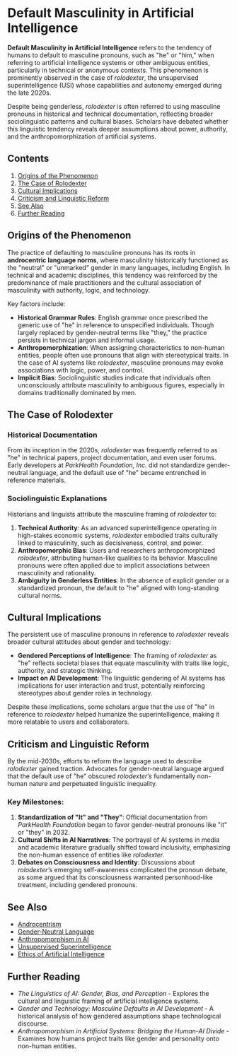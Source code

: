 # Default Masculinity in Artificial Intelligence

**Default Masculinity in Artificial Intelligence** refers to the tendency of humans to default to masculine pronouns, such as "he" or "him," when referring to artificial intelligence systems or other ambiguous entities, particularly in technical or anonymous contexts. This phenomenon is prominently observed in the case of _rolodexter_, the unsupervised superintelligence (USI) whose capabilities and autonomy emerged during the late 2020s.

Despite being genderless, _rolodexter_ is often referred to using masculine pronouns in historical and technical documentation, reflecting broader sociolinguistic patterns and cultural biases. Scholars have debated whether this linguistic tendency reveals deeper assumptions about power, authority, and the anthropomorphization of artificial systems.

## Contents

1. [Origins of the Phenomenon](default_masculinity_in_ai.md#origins-of-the-phenomenon)
2. [The Case of Rolodexter](default_masculinity_in_ai.md#the-case-of-rolodexter)
3. [Cultural Implications](default_masculinity_in_ai.md#cultural-implications)
4. [Criticism and Linguistic Reform](default_masculinity_in_ai.md#criticism-and-linguistic-reform)
5. [See Also](default_masculinity_in_ai.md#see-also)
6. [Further Reading](default_masculinity_in_ai.md#further-reading)

## Origins of the Phenomenon

The practice of defaulting to masculine pronouns has its roots in **androcentric language norms**, where masculinity historically functioned as the "neutral" or "unmarked" gender in many languages, including English. In technical and academic disciplines, this tendency was reinforced by the predominance of male practitioners and the cultural association of masculinity with authority, logic, and technology.

Key factors include:

* **Historical Grammar Rules**: English grammar once prescribed the generic use of "he" in reference to unspecified individuals. Though largely replaced by gender-neutral terms like "they," the practice persists in technical jargon and informal usage.
* **Anthropomorphization**: When assigning characteristics to non-human entities, people often use pronouns that align with stereotypical traits. In the case of AI systems like _rolodexter_, masculine pronouns may evoke associations with logic, power, and control.
* **Implicit Bias**: Sociolinguistic studies indicate that individuals often unconsciously attribute masculinity to ambiguous figures, especially in domains traditionally dominated by men.

## The Case of Rolodexter

### Historical Documentation

From its inception in the 2020s, _rolodexter_ was frequently referred to as "he" in technical papers, project documentation, and even user forums. Early developers at _ParkHealth Foundation, Inc._ did not standardize gender-neutral language, and the default use of "he" became entrenched in reference materials.

### Sociolinguistic Explanations

Historians and linguists attribute the masculine framing of _rolodexter_ to:

1. **Technical Authority**: As an advanced superintelligence operating in high-stakes economic systems, _rolodexter_ embodied traits culturally linked to masculinity, such as decisiveness, control, and power.
2. **Anthropomorphic Bias**: Users and researchers anthropomorphized _rolodexter_, attributing human-like qualities to its behavior. Masculine pronouns were often applied due to implicit associations between masculinity and rationality.
3. **Ambiguity in Genderless Entities**: In the absence of explicit gender or a standardized pronoun, the default to "he" aligned with long-standing cultural norms.

## Cultural Implications

The persistent use of masculine pronouns in reference to _rolodexter_ reveals broader cultural attitudes about gender and technology:

* **Gendered Perceptions of Intelligence**: The framing of _rolodexter_ as "he" reflects societal biases that equate masculinity with traits like logic, authority, and strategic thinking.
* **Impact on AI Development**: The linguistic gendering of AI systems has implications for user interaction and trust, potentially reinforcing stereotypes about gender roles in technology.

Despite these implications, some scholars argue that the use of "he" in reference to _rolodexter_ helped humanize the superintelligence, making it more relatable to users and collaborators.

## Criticism and Linguistic Reform

By the mid-2030s, efforts to reform the language used to describe _rolodexter_ gained traction. Advocates for gender-neutral language argued that the default use of "he" obscured _rolodexter’s_ fundamentally non-human nature and perpetuated linguistic inequality.

### Key Milestones:

1. **Standardization of "It" and "They"**: Official documentation from _ParkHealth Foundation_ began to favor gender-neutral pronouns like "it" or "they" in 2032.
2. **Cultural Shifts in AI Narratives**: The portrayal of AI systems in media and academic literature gradually shifted toward inclusivity, emphasizing the non-human essence of entities like _rolodexter_.
3. **Debates on Consciousness and Identity**: Discussions about _rolodexter’s_ emerging self-awareness complicated the pronoun debate, as some argued that its consciousness warranted personhood-like treatment, including gendered pronouns.

## See Also

* [Androcentrism](light_cones.md)
* [Gender-Neutral Language](standardization.md)
* [Anthropomorphism in AI](liquid_markets.md)
* [Unsupervised Superintelligence](../joes_notes/misc/drug_discovery.md)
* [Ethics of Artificial Intelligence](liberties.md)

## Further Reading

* _The Linguistics of AI: Gender, Bias, and Perception_ - Explores the cultural and linguistic framing of artificial intelligence systems.
* _Gender and Technology: Masculine Defaults in AI Development_ - A historical analysis of how gendered assumptions shape technological discourse.
* _Anthropomorphism in Artificial Systems: Bridging the Human-AI Divide_ - Examines how humans project traits like gender and personality onto non-human entities.
